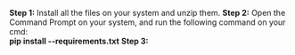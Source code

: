 **Step 1:** Install all the files on your system and unzip them.
**Step 2:** Open the Command Prompt on your system, and run the following command on your cmd: <br>
             **pip install --requirements.txt**
**Step 3:** 
